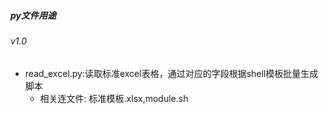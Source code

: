 ##### py文件用途
###### v1.0
- read_excel.py:读取标准excel表格，通过对应的字段根据shell模板批量生成脚本  
    - 相关连文件: 标准模板.xlsx,module.sh
